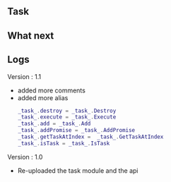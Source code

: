 ## Task

## What next

## Logs

Version : 1.1
- added more comments
- added more alias
  ```lua
  _task_.destroy = _task_.Destroy
  _task_.execute = _task_.Execute
  _task_.add = _task_.Add
  _task_.addPromise = _task_.AddPromise
  _task_.getTaskAtIndex =  _task_.GetTaskAtIndex
  _task_.isTask = _task_.IsTask
  ```

Version : 1.0
- Re-uploaded the task module and the api
